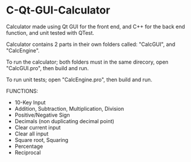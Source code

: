 # C-Qt-GUI-Calculator
Calculator made using Qt GUI for the front end, and C++ for the back end function, and unit tested with QTest.


Calculator contains 2 parts in their own folders called: "CalcGUI", and "CalcEngine".

  To run the calculator; both folders must in the same direcory, open "CalcGUI.pro", then build and run.

  To run unit tests; open "CalcEngine.pro", then build and run.


FUNCTIONS:
-	10-Key Input
-	Addition, Subtraction, Multiplication, Division
-	Positive/Negative Sign
-	Decimals (non duplicating decimal point)
-	Clear current input
-	Clear all input
-	Square root, Squaring
-	Percentage
-	Reciprocal
